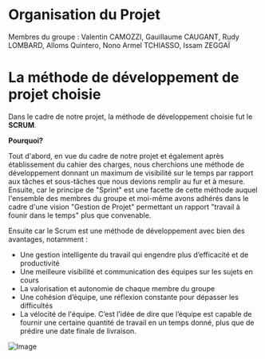 # Organisation du Projet
Membres du groupe : Valentin CAMOZZI, Gauillaume CAUGANT, Rudy LOMBARD, Alloms Quintero, Nono Armel TCHIASSO, Issam ZEGGAÏ


# La méthode de développement de projet choisie

Dans le cadre de notre projet, la méthode de développement choisie fut le **SCRUM**.

**Pourquoi?**

Tout d'abord, en vue du cadre de notre projet et également après établissement du cahier des charges, nous cherchions une méthode de développement donnant un maximum de visibilité sur le temps par rapport aux tâches et sous-tâches que nous devions remplir au fur et à mesure.
Ensuite, car le principe de "Sprint" est une facette de cette méthode auquel l'ensemble des membres du groupe et moi-même avons adhérés dans le cadre d'une vision "Gestion de Projet" permettant un rapport "travail à founir dans le temps" plus que convenable.

Ensuite car le Scrum est une méthode de développement avec bien des avantages, notamment :
- Une gestion intelligente du travail qui engendre plus d’efficacité et de productivité
- Une meilleure visibilité et communication des équipes sur les sujets en cours
- La valorisation et autonomie de chaque membre du groupe 
- Une cohésion d’équipe, une réflexion constante pour dépasser les difficultés
- La vélocité de l'équipe. 
C’est l’idée de dire que l’équipe est capable de fournir une certaine quantité de travail en un temps donné, plus que de prédire une date finale de livraison.

![Image](https://i.imgur.com/hkVqRpa.jpg)


